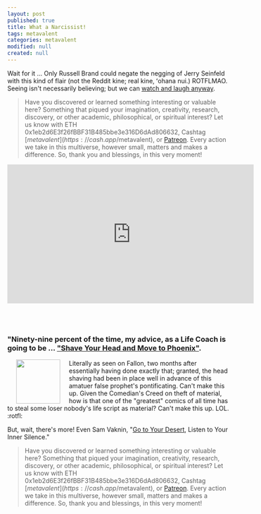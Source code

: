 ```yaml
---
layout: post
published: true
title: What a Narcissist!
tags: metavalent
categories: metavalent
modified: null
created: null
---
```


Wait for it ... Only Russell Brand could negate the negging of Jerry Seinfeld with this kind of flair (not the Reddit kine; real kine, ʻohana nui.) ROTFLMAO. Seeing isn't necessarily believing; but we can [watch and laugh anyway](https://youtu.be/xhEfbdM2Ufc?t=464).

> Have you discovered or learned something interesting or valuable here? Something that piqued your imagination, creativity, research, discovery, or other academic, philosophical, or spiritual interest? Let us know with ETH 0x1eb2d6E3f26fBBF31B485bbe3e316D6dAd806632, Cashtag [$metavalent](https://cash.app/$metavalent), or [Patreon](https://patreon.com/metavalent). Every action we take in this multiverse, however small, matters and makes a difference. So, thank you and blessings, in this very moment!

<div class="embed-container"><iframe width="560" height="315" src="https://www.youtube.com/embed/xhEfbdM2Ufc?t=464" title="YouTube video player" frameborder="0" allow="accelerometer; autoplay; clipboard-write; encrypted-media; gyroscope; picture-in-picture" allowfullscreen></iframe></div>

<br /><br />
### "Ninety-nine percent of the time, my advice, as a Life Coach is going to be ... ["Shave Your Head and Move to Phoenix"](https://youtu.be/xhEfbdM2Ufc).
<a href="https://youtu.be/BlJXdnKyfgE"><img src="{{site.baseurl}}/assets/images/Seinfeld_Shave_Head_Phoenix_YouTube.jpg" style="float:left; vertical-align:top; margin:0px 20px" width="100"></a> Literally as seen on Fallon, two months after essentially having done exactly that; granted, the head shaving had been in place well in advance of this amatuer false prophet's pontificating. Can't make this up. Given the Comedian's Creed on theft of material, how is that one of the "greatest" comics of all time has to steal some loser nobody's life script as material? Can't make this up. LOL. :rotfl:

But, wait, there's more! Even Sam Vaknin, "[Go to Your Desert](https://youtu.be/qOh-iOaWTt8), Listen to Your Inner Silence."



> Have you discovered or learned something interesting or valuable here? Something that piqued your imagination, creativity, research, discovery, or other academic, philosophical, or spiritual interest? Let us know with ETH 0x1eb2d6E3f26fBBF31B485bbe3e316D6dAd806632, Cashtag [$metavalent](https://cash.app/$metavalent), or [Patreon](https://patreon.com/metavalent). Every action we take in this multiverse, however small, matters and makes a difference. So, thank you and blessings, in this very moment!
